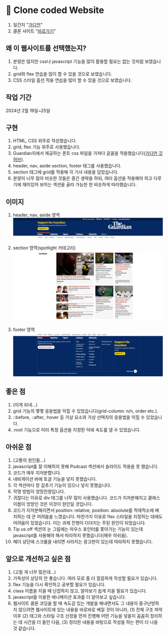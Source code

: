 # 👀 Clone coded Website

1. 일간지 "[가디언](https://www.theguardian.com/international)"
1. 클론 사이트 "[바로가기](https://hyejeong-clone-coding-theguardian.netlify.app/)"

## 왜 이 웹사이트를 선택했는지?

1. 분량은 많지만 css나 javascript 기능을 많이 활용할 필요는 없는 것처럼 보였습니다.
1. grid와 flex 연습을 많이 할 수 있을 것으로 보였습니다.
1. CSS 스타일 옵션 적용 연습을 많이 할 수 있을 것으로 보였습니다.

## 작업 기간

2024년 2월 19일~25일

## 구현

1. HTML, CSS 위주로 작성했습니다.
1. grid, flex 기능 위주로 사용했습니다.
1. Guardian지에서 제공하는 폰트 css 파일을 가져다 글꼴을 적용했습니다([가디언 깃허브](https://github.com/guardian/fonts?tab=readme-ov-file)).
1. header, nav, aside section, footer 태그를 사용했습니다.
1. section 태그에 grid를 적용해 각 기사 내용을 담았습니다.
1. 분량이 너무 많아 비슷한 것들은 중간 생략을 하되, 여러 옵션을 적용해야 하고 다루기에 재미있어 보이는 섹션을 골라 가능한 한 비슷하게 따라했습니다.

## 이미지

1. header, nav, aside 영역
![Header, Navigation bar, Aside](./README_preview/header_nav_aside.png)

1. section 영역(spotlight 카테고리)
![section](./README_preview/section.png)

1. footer 영역
![footer](./README_preview/footer.png)

## 좋은 점
1. (이게 되네...)
1. grid 기능의 몇몇 응용법을 익힐 수 있었습니다(grid-column: n/n, order etc.). 
1. ::before, ::after, :hover 등 가상 요소와 가상 선택자의 응용법을 익힐 수 있었습니다.
1. :root 기능으로 미리 특정 옵션을 지정한 덕에 속도를 낼 수 있었습니다.

## 아쉬운 점

1. (고통의 원인들...)
1. javascript를 잘 이해하지 못해 Podcast 섹션에서 슬라이드 적용을 못 했습니다.
1. 코드가 매우 지저분합니다.
1. 내비게이션 바에 토글 기능을 넣지 못했습니다.
1. 각 섹션마다 창 감추기 기능이 있으나 넣지 못했습니다.
1. 작명 방법이 엉망진창입니다.
1. 귀찮다는 이유로 div 태그를 너무 많이 사용했습니다. 코드가 지저분해지고 클래스 이름이 엉망인 것은 이것이 원인일 것입니다.
1. 코드가 지저분해지면서 position: relative, position: absolute를 적재적소에 배치하는 데 큰 어려움을 느꼈습니다. 마찬가지 이유로 flex 스타일을 지정하는 데에도 어려움이 있었습니다. 이는 과제 진행이 더뎌지는 주된 원인이 되었습니다.
1. Tip us off 섹션의 눈 그림에는 마우스 포인터를 쫓아가는 기능이 있는데 javascript를 사용해야 해서 따라하지 못했습니다(매우 아쉬움).
1. 헤더 상단에 스크롤을 내리면 사라지는 광고판이 있는데 따라하지 못했습니다.

## 앞으로 개선하고 싶은 점

1. (고칠 게 너무 많은데...)
1. 가독성이 상당히 안 좋습니다. 여러 모로 좀 더 깔끔하게 작성할 필요가 있습니다.
1. flex 기능을 다시 확인하고 공부할 필요가 있습니다.
1. class 이름을 지을 때 난잡하지 않고, 알아보기 쉽게 지을 필요가 있습니다.
1. javascript를 이용한 애니메이션 효과를 더 알아보고 싶습니다.
1. 웹사이트 클론 코딩을 할 때 속도감 있는 개발을 해내면서도 그 내용이 중구난방하지 않으려면 웹사이트에 있는 내용을 바로바로 베낄 것이 아니라, (1) 전체 구조 파악 이후 (2) 태그와 스타일 구조 선정을 먼저 진행해 어떤 기능을 넣을지 꼼꼼히 정리하는 데 시간을 더 들인 다음, (3) 정리한 내용을 바탕으로 작성을 하는 편이 더 나을 것 같습니다.